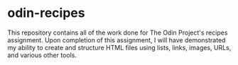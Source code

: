 # odin-recipes

This repository contains all of the work done for The Odin Project's recipes assignment. Upon completion of this assignment, I will have demonstrated my ability to create and structure HTML files using lists, links, images, URLs, and various other tools.
